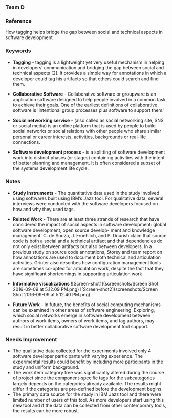### Team D

### Reference
How tagging helps bridge the gap between social and technical aspects in software development

### Keywords 

- **Tagging** - tagging is a lightweight yet very useful mechanism in helping in developers’ communication and bridging the gap between social and technical aspects [2]. It provides a simple way for annotations in which a developer could tag his artifacts so that others could search and find them. 

- **Collaborative Software** - Collaborative software or groupware is an application software designed to help people involved in a common task to achieve their goals. One of the earliest definitions of collaborative software is 'intentional group processes plus software to support them.'

- **Social networking service** -  (also called as social networking site, SNS or social media) is an online platform that is used by people to build social networks or social relations with other people who share similar personal or career interests, activities, backgrounds or real-life connections.

- **Software development process** - is a splitting of software development work into distinct phases (or stages) containing activities with the intent of better planning and management. It is often considered a subset of the systems development life cycle.

### Notes

- **Study Instruments** - The quantitative data used in the study involved using softwares built using IBM’s Jazz tool. For qualitative data, several interviews were conducted with the software developers focused on how and why they used tags.

- **Related Work** - There are at least three strands of research that have considered the impact of social aspects in software development: global software development, open source develop-
ment and knowledge management. C. de Souza, J. Froehlich, and P. Dourish claim that source code is both a social and a technical artifact and that dependencies do not only exist between artifacts but also between developers. In a previous study on source code annotations, Storey and team report on how annotations are used to document both technical and articulation activities. Grinter also describes how configuration management tools are sometimes co-opted for articulation work, despite the fact that they have significant shortcomings in supporting articulation work

- **Informative visualizations**
![Screen-shot1](screenshots/Screen Shot 2016-09-09 at 5.12.09 PM.png)
![Screen-shot2](screenshots/Screen Shot 2016-09-09 at 5.12.40 PM.png)

- **Future Work** - In future, the benefits of social computing mechanisms can be examined in other areas of software engineering. Exploring, which social networks emerge in software development between authors of work items, owners of work items, and tag authors, may result in better collaborative software development tool support.

### Needs Improvement

- The qualitative data collected for the experiments involved only 4 software developer participants with varying experience. The experimental results could benefit by including more participants in the study and uniform background.
- The work item category tree was significantly altered during the course of project since the component-specific tags for the subcategories largely depends on the categories already available. The results might differ if the categories are pre-defined before the development begins.
- The primary data source for the study in IBM Jazz tool and there were limited number of users of this tool. As more developers start using this new tool and if the data can be collected from other contemporary tools, the results can be more robust.



